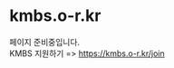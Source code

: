 # kmbs.o-r.kr
<!-- Channel Plugin Scripts --><script> (function() { var w = window; if (w.ChannelIO) { return (window.console.error || window.console.log || function(){})('ChannelIO script included twice.'); } var ch = function() { ch.c(arguments); }; ch.q = []; ch.c = function(args) { ch.q.push(args); }; w.ChannelIO = ch; function l() { if (w.ChannelIOInitialized) { return; } w.ChannelIOInitialized = true; var s = document.createElement('script'); s.type = 'text/javascript'; s.async = true; s.src = 'https://cdn.channel.io/plugin/ch-plugin-web.js'; s.charset = 'UTF-8'; var x = document.getElementsByTagName('script')[0]; x.parentNode.insertBefore(s, x); } if (document.readyState === 'complete') { l(); } else if (window.attachEvent) { window.attachEvent('onload', l); } else { window.addEventListener('DOMContentLoaded', l, false); window.addEventListener('load', l, false); } })(); ChannelIO('boot', { "pluginKey": "55b65b68-0de8-4145-9ec1-7819a93a91a0" });</script><!-- End Channel Plugin -->
페이지 준비중입니다.<br>
KMBS 지원하기 => <a href="https://kmbs.o-r.kr/join">https://kmbs.o-r.kr/join</a>

